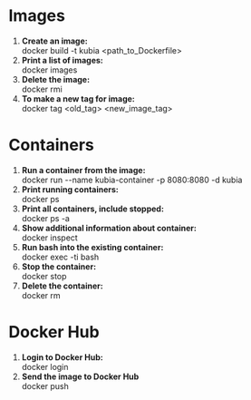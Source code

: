 # Images  
1. **Create an image:**  
docker build -t kubia <path_to_Dockerfile>
2. **Print a list of images:**  
docker images           
3. **Delete the image:**  
docker rmi <image name>
4. **To make a new tag for image:**  
docker tag <old_tag> <new_image_tag>
# Containers  
1. **Run a container from the image:**  
docker run --name kubia-container -p 8080:8080 -d kubia  
2. **Print running containers:**  
docker ps  
3. **Print all containers, include stopped:**  
docker ps -a
4. **Show additional information about container:**  
docker inspect <container name>
5. **Run bash into the existing container:**  
docker exec -ti <container name> bash
6. **Stop the container:**  
docker stop <container name>
7. **Delete the container:**  
docker rm <container name>
# Docker Hub
1. **Login to Docker Hub:**  
docker login
2. **Send the image to Docker Hub**  
docker push <image tag>
